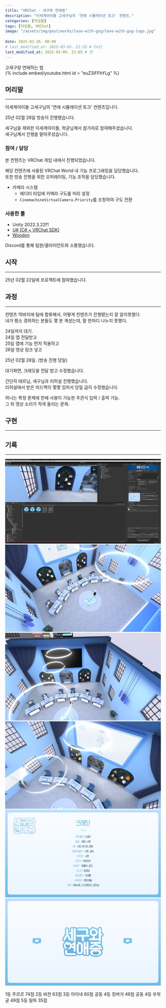 ```yaml
---
title: "VRChat - 세구와 연애중"
description: "이세계아이돌 고세구님의 '연애 시뮬레이션 토크' 컨텐츠."
categories: [작업물]
tags: [작업물, VRChat]
image: "/assets/img/post/works/love-with-gsg/love-with-gsg-logo.jpg"

date: 2025-02-26. 00:00
# last_modified_at: 2025-03-03. 21:35 # Init
last_modified_at: 2025-03-09. 21:05 # 전
---
```


고세구랑 연애하는 법  
{% include embed/youtube.html id = "euZ3iFFhYLg" %}

## 머리말

---

이세계아이돌 고세구님의 '연애 시뮬레이션 토크' 컨텐츠입니다.  

25년 02월 26일 방송이 진행됐습니다.  

세구님을 제외한 이세계아이돌, 왁굳님께서 참가자로 참여해주셨습니다.  
세구님께서 진행을 맡아주셨습니다.  

### 참여 / 담당

본 컨텐츠는 VRChat 게임 내에서 진행되었습니다.  

해당 컨텐츠에 사용된 VRChat World 내 기능 프로그래밍을 담당했습니다.  
또한 방송 진행을 위한 오퍼레이팅, 기능 조작을 담당했습니다.  

- 카메라 시스템
  - 에디터 타임에 카메라 구도를 미리 설정
  - `CinemachineVirtualCamera.Priority`를 조정하여 구도 전환

### 사용한 툴

- Unity 2022.3.22f1
- [U# (C# + VRChat SDK)](https://udonsharp.docs.vrchat.com/)
- [Woodon](https://github.com/wrchat/Woodon)

Discord를 통해 팀원/클라이언트와 소통했습니다.  

## 시작

---

25년 02월 22일에 프로젝트에 참여했습니다.  

## 과정

---

컨텐츠 막바지에 팀에 합류해서, 어떻게 컨텐츠가 진행됐는지 잘 알지못했다.  
내가 평소 경외하는 분들도 몇 분 계셨는데, 말 한마디 나누지 못했다.  

24일까지 대기.  
24일 맵 전달받고  
25일 맵에 기능 먼저 적용하고  
26일 영상 링크 넣고  

25년 02월 26일. (방송 진행 당일)  

대기화면, 크레딧을 전달 받고 수정했습니다.  

간단히 테르님, 세구님과 리허설 진행했습니다.  
리허설에서 받은 피드백이 몇몇 있어서 당일 급히 수정했습니다.  

하나는 특정 문제에 한헤 사용이 가능한 주관식 입력 / 출력 기능.  
그 외 영상 소리가 작게 들리는 문제.  

## 구현

---

## 기록

---

![250225-232713](/assets/img/post/works/love-with-gsg/250225-232713.png)
![250226-210212](/assets/img/post/works/love-with-gsg/250226-210212.png)
![250226-212007](/assets/img/post/works/love-with-gsg/250226-212007.png)
![250226-231251](/assets/img/post/works/love-with-gsg/250226-231251.png)
![love-with-gsg-credit](/assets/img/post/works/love-with-gsg/love-with-gsg-credit.jpg)
![love-with-gsg-logo](/assets/img/post/works/love-with-gsg/love-with-gsg-logo.jpg)

1등 주르르 74점
2등 비챤 63점
3등 아이네 60점
공동 4등 징버거 49점
공동 4등 우왁굳 49점
5등 릴파 35점
